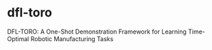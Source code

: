 # dfl-toro
DFL-TORO: A One-Shot Demonstration Framework for Learning Time-Optimal Robotic Manufacturing Tasks
